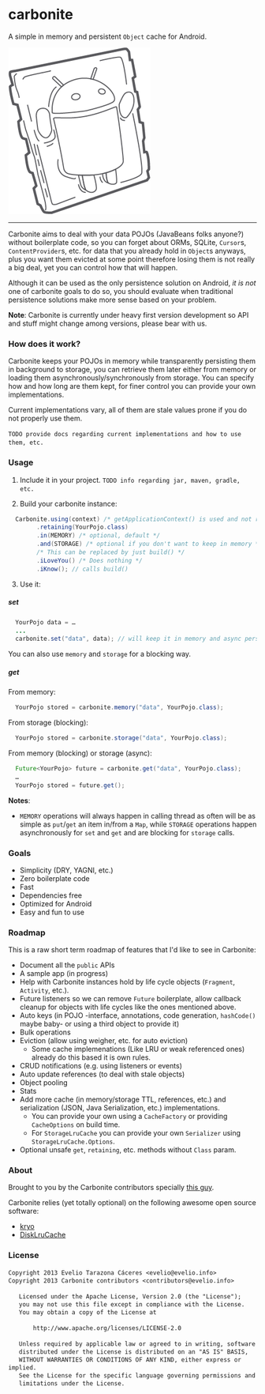 carbonite
=========

A simple in memory and persistent `Object` cache for Android.

![Carbonite Android Logo](extra/logo/carbonite-android.png?raw=true)

<hr/>

Carbonite aims to deal with your data POJOs (JavaBeans folks anyone?) without boilerplate code, so you can forget about
ORMs, SQLite, `Cursor`s, `ContentProvider`s, etc. for data that you already hold in `Object`s anyways, plus you want them evicted at some point therefore losing them is not really a big deal, yet you can control how that will happen.

Although it can be used as the only persistence solution on Android, *it is not* one of carbonite goals to do so,
you should evaluate when traditional persistence solutions make more sense based on your problem.

**Note**: Carbonite is currently under heavy first version development so API and stuff might change among versions,
please bear with us.

### How does it work?

Carbonite keeps your POJOs in memory while transparently persisting them in background to storage, you can retrieve them
 later either from memory or loading them asynchronously/synchronously from storage. You can specify how and how long
 are them kept, for finer control you can provide your own implementations.
 
Current implementations vary, all of them are stale values prone if you do not properly use them.

`TODO provide docs regarding current implementations and how to use them, etc.`

### Usage
1. Include it in your project. 
`TODO info regarding jar, maven, gradle, etc.`


2. Build your carbonite instance:
```java
  Carbonite.using(context) /* getApplicationContext() is used and not retained */
        .retaining(YourPojo.class)
        .in(MEMORY) /* optional, default */
        .and(STORAGE) /* optional if you don't want to keep in memory */
        /* This can be replaced by just build() */
        .iLoveYou() /* Does nothing */
        .iKnow(); // calls build()
```

3. Use it:
##### set
```java
  YourPojo data = …
  ...
  carbonite.set("data", data); // will keep it in memory and async persist it to storage
```
You can also use `memory` and `storage` for a blocking way.
##### get
From memory:
```java
  YourPojo stored = carbonite.memory("data", YourPojo.class);
```
From storage (blocking):
```java
  YourPojo stored = carbonite.storage("data", YourPojo.class);
```
From memory (blocking) or storage (async):
```java
  Future<YourPojo> future = carbonite.get("data", YourPojo.class);
  …
  YourPojo stored = future.get();
```

**Notes**:

- `MEMORY` operations will always happen in calling thread as often will be as simple as `put`/`get` an item in/from a `Map`, while `STORAGE` operations happen asynchronously for `set` and `get` and are blocking for `storage` calls.


### Goals
- Simplicity (DRY, YAGNI, etc.)
- Zero boilerplate code
- Fast
- Dependencies free
- Optimized for Android
- Easy and fun to use


### Roadmap
This is a raw short term roadmap of features that I'd like to see in Carbonite:

- Document all the `public` APIs
- A sample app (in progress)
- Help with Carbonite instances hold by life cycle objects (`Fragment`, `Activity`, etc.).
- Future listeners so we can remove `Future` boilerplate, allow callback cleanup for objects with life cycles like the ones mentioned above.
- Auto keys (in POJO -interface, annotations, code generation, `hashCode()` maybe baby- or using a third object to provide it)
- Bulk operations
- Eviction (allow using weigher, etc. for auto eviction)
  - Some cache implemenations (Like LRU or weak referenced ones) already do this based it is own rules.
- CRUD notifications (e.g. using listeners or events)
- Auto update references (to deal with stale objects)
- Object pooling
- Stats
- Add more cache (in memory/storage TTL, references, etc.) and serialization (JSON, Java Serialization, etc.) implementations.
  - You can provide your own using a `CacheFactory` or providing `CacheOptions` on build time.
  - For `StorageLruCache` you can provide your own `Serializer` using `StorageLruCache.Options`.
- Optional unsafe `get`, `retaining`, etc. methods without `Class` param.

### About
Brought to you by the Carbonite contributors specially [this guy](http://gplus.to/eveliotc).

Carbonite relies (yet totally optional) on the following awesome open source software:

- [kryo](https://code.google.com/p/kryo)
- [DiskLruCache](https://github.com/JakeWharton/DiskLruCache)

### License
```
Copyright 2013 Evelio Tarazona Cáceres <evelio@evelio.info>
Copyright 2013 Carbonite contributors <contributors@evelio.info>

   Licensed under the Apache License, Version 2.0 (the "License");
   you may not use this file except in compliance with the License.
   You may obtain a copy of the License at

       http://www.apache.org/licenses/LICENSE-2.0

   Unless required by applicable law or agreed to in writing, software
   distributed under the License is distributed on an "AS IS" BASIS,
   WITHOUT WARRANTIES OR CONDITIONS OF ANY KIND, either express or implied.
   See the License for the specific language governing permissions and
   limitations under the License.
```
